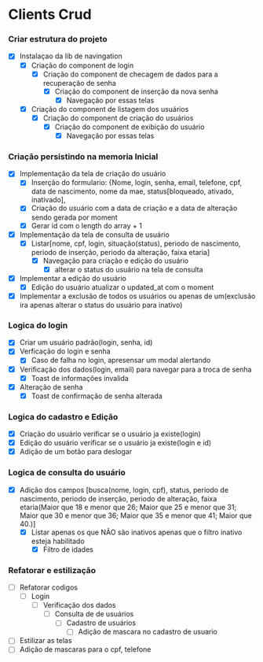 # Clients Crud

### Criar estrutura do projeto

- [x] Instalaçao da lib de navingation
  - [x] Criação do component de login
    - [x] Criação do component de checagem de dados para a recuperação de senha
      - [x] Criação do component de inserção da nova senha
        - [x] Navegação por essas telas
  - [x] Criação do component de listagem dos usuários
    - [x] Criação do component de criação do usuários
      - [x] Criação do component de exibição do usuário
        - [x] Navegação por essas telas

### Criação persistindo na memoria Inicial

- [x] Implementação da tela de criação do usuário
  - [x] Inserção do formulario: {Nome, login, senha, email, telefone, cpf, data de nascimento, nome da mae, status[bloqueado, ativado, inativado],
  - [x] Criação do usuário com a data de criação e a data de alteração sendo gerada por moment
  - [x] Gerar id com o length do array + 1
- [x] Implementação da tela de consulta de usuário
  - [x] Listar[nome, cpf, login, situação(status), periodo de nascimento, periodo de inserção, periodo da alteração, faixa etaria]
    - [x] Navegação para criação e edição do usuário
      - [x] alterar o status do usuário na tela de consulta
- [x] Implementar a edição do usuário
  - [x] Edição do usuário atualizar o updated_at com o moment
- [x] Implementar a exclusão de todos os usuários ou apenas de um(exclusão ira apenas alterar o status do usuário para inativo)

### Logica do login

- [x] Criar um usuário padrão(login, senha, id)
- [x] Verficação do login e senha
  - [x] Caso de falha no login, apresensar um modal alertando
- [x] Verificação dos dados(login, email) para navegar para a troca de senha
  - [x] Toast de informações invalida
- [x] Alteração de senha
  - [x] Toast de confirmação de senha alterada

### Logica do cadastro e Edição

- [x] Criação do usuário verificar se o usuário ja existe(login)
- [x] Edição do usuário verificar se o usuário ja existe(login e id)
- [x] Adição de um botão para deslogar

### Logica de consulta do usuário

- [x] Adição dos campos [busca(nome, login, cpf), status, periodo de nascimento, periodo de inserção, periodo de alteração, faixa etaria(Maior que 18 e menor que 26; Maior que 25 e menor que 31; Maior que 30 e menor que 36; Maior que 35 e menor que 41; Maior que 40.)]
  - [x] Listar apenas os que NÃO são inativos apenas que o filtro inativo esteja habilitado
    - [x] Filtro de idades

### Refatorar e estilização

- [ ] Refatorar codigos
  - [ ] Login
    - [ ] Verificação dos dados
      - [ ] Consulta de de usuários
        - [ ] Cadastro de usuários
          - [ ] Adição de mascara no cadastro de usuario
- [ ] Estilizar as telas
- [ ] Adição de mascaras para o cpf, telefone
